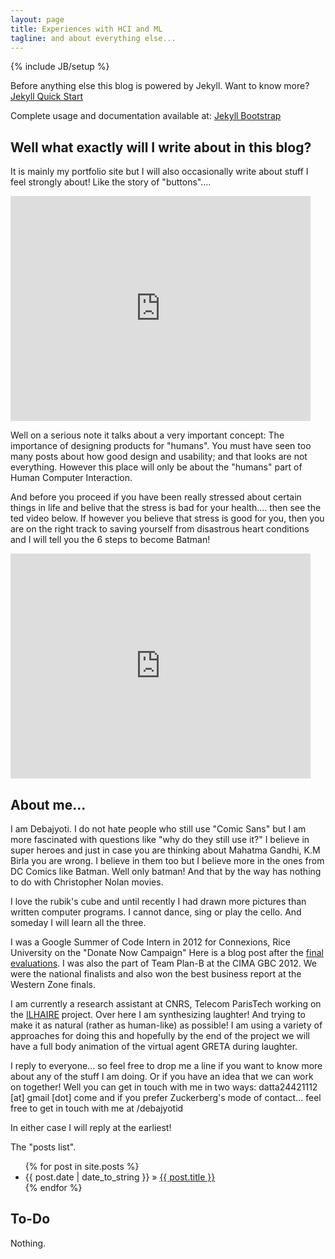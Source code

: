 ```yaml
---
layout: page
title: Experiences with HCI and ML
tagline: and about everything else...
---
```

{% include JB/setup %}

Before anything else this blog is powered by Jekyll. Want to know more?  [Jekyll Quick Start](http://jekyllbootstrap.com/usage/jekyll-quick-start.html)

Complete usage and documentation available at: [Jekyll Bootstrap](http://jekyllbootstrap.com)

## Well what exactly will I write about in this blog?

It is mainly my portfolio site but I will also occasionally write about stuff I feel strongly about! Like the story of "buttons"....

<iframe width="480" height="360" src="http://www.youtube.com/embed/X5WXaUQtPRs" frameborder="0"> </iframe>  

Well on a serious note it talks about a very important concept: The importance of designing products for "humans". You must have seen too many posts about how good design and usability;
and that looks are not everything. However this place will only be about the "humans" part of Human Computer Interaction.  

And before you proceed if you have been really stressed about certain things in life and belive that the stress is bad for your health.... then see the ted video below.
If however you believe that stress is good for you, then you are on the right track to saving yourself from disastrous heart conditions and I will tell you the 6 steps to become Batman!

<iframe width="480" height="360" src="http://www.youtube.com/embed/RcGyVTAoXEU" frameborder="0"> </iframe>


## About me...

I am Debajyoti. I do not hate people who still use "Comic Sans" but I am more fascinated with questions like "why do they still use it?"
I believe in super heroes and just in case you are thinking about Mahatma Gandhi, K.M Birla you are wrong. I believe in them too but I believe more in the ones from DC Comics like Batman. Well only batman!
And that by the way has nothing to do with Christopher Nolan movies.

I love the rubik's cube and until recently I had drawn more pictures than written computer programs. I cannot dance, sing or play the cello. And someday I will learn all the three.

I was a Google Summer of Code Intern in 2012 for Connexions, Rice University on the "Donate Now Campaign" Here is a blog post after the [final evaluations](http://blog.cnx.org/2012/08/google-summer-of-code-2012-comes-to.html).
I was also the part of Team Plan-B at the CIMA GBC 2012. We were the national finalists and also won the best business report at the Western Zone finals. 

I am currently a research assistant at CNRS, Telecom ParisTech working on the [ILHAIRE](http://ilhaire.eu) project. Over here I am synthesizing laughter!
And trying to make it as natural (rather as human-like) as possible! I am using a variety of approaches for doing this and hopefully by the end of the project we
will have a full body animation of the virtual agent GRETA during laughter.



I reply to everyone... so feel free to drop me a line if you want to know more about any of the stuff I am doing. Or if you have an idea that we can work on together!
Well you can get in touch with me in two ways:
    datta24421112 [at] gmail [dot] come
    and if you prefer Zuckerberg's mode of contact... feel free to get in touch with me at /debajyotid
    
In either case I will reply at the earliest!

The "posts list".

<ul class="posts">
  {% for post in site.posts %}
    <li><span>{{ post.date | date_to_string }}</span> &raquo; <a href="{{ BASE_PATH }}{{ post.url }}">{{ post.title }}</a></li>
  {% endfor %}
</ul>

## To-Do

Nothing.

